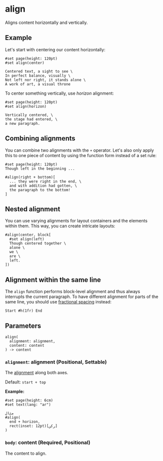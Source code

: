 # align

Aligns content horizontally and vertically.

## Example

Let's start with centering our content horizontally:

```typst
#set page(height: 120pt)
#set align(center)

Centered text, a sight to see \
In perfect balance, visually \
Not left nor right, it stands alone \
A work of art, a visual throne
```

To center something vertically, use *horizon* alignment:

```typst
#set page(height: 120pt)
#set align(horizon)

Vertically centered, \
the stage had entered, \
a new paragraph.
```

## Combining alignments

You can combine two alignments with the `+` operator. Let's also only apply this to one piece of content by using the function form instead of a set rule:

```typst
#set page(height: 120pt)
Though left in the beginning ...

#align(right + bottom)[
  ... they were right in the end, \
  and with addition had gotten, \
  the paragraph to the bottom!
]
```

## Nested alignment

You can use varying alignments for layout containers and the elements within them. This way, you can create intricate layouts:

```typst
#align(center, block[
  #set align(left)
  Though centered together \
  alone \
  we \
  are \
  left.
])
```

## Alignment within the same line

The `align` function performs block-level alignment and thus always interrupts the current paragraph. To have different alignment for parts of the same line, you should use [fractional spacing](/docs/reference/layout/h/) instead:

```typst
Start #h(1fr) End
```

## Parameters

```
align(
  alignment: alignment,
  content: content
) -> content
```

### `alignment`: alignment (Positional, Settable)

The [alignment](/docs/reference/layout/alignment/) along both axes.

Default: `start + top`

**Example:**
```typst
#set page(height: 6cm)
#set text(lang: "ar")

مثال
#align(
  end + horizon,
  rect(inset: 12pt)[ركن]
)
```

### `body`: content (Required, Positional)

The content to align.
